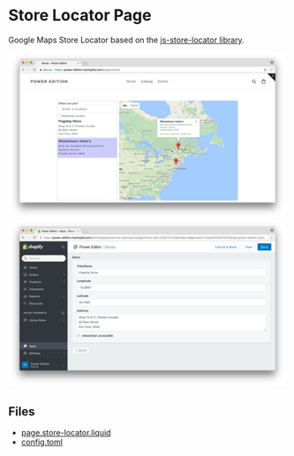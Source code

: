 # Store Locator Page

Google Maps Store Locator based on the [js-store-locator library](https://github.com/googlemaps/js-store-locator).

![screenshot store front](screenshot.png)
![screenshot admin](screenshot-admin.png)

## Files

* [page.store-locator.liquid](page.store-locator.liquid)
* [config.toml](config.toml)
